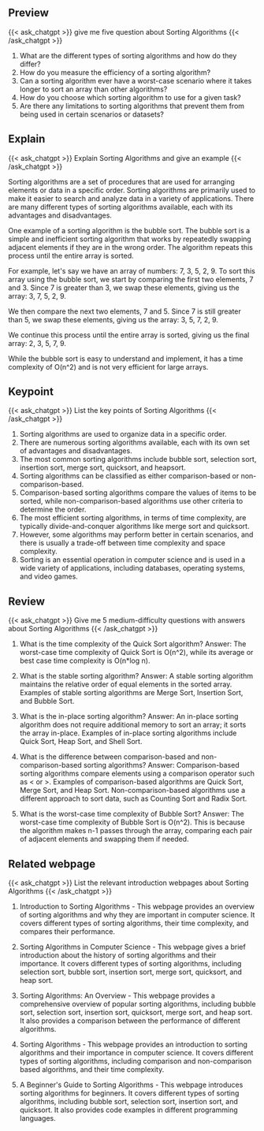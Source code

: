 ## Preview
{{< ask_chatgpt >}}
give me five question about Sorting Algorithms
{{< /ask_chatgpt >}}



1. What are the different types of sorting algorithms and how do they differ?
2. How do you measure the efficiency of a sorting algorithm?
3. Can a sorting algorithm ever have a worst-case scenario where it takes longer to sort an array than other algorithms?
4. How do you choose which sorting algorithm to use for a given task?
5. Are there any limitations to sorting algorithms that prevent them from being used in certain scenarios or datasets?   

## Explain
{{< ask_chatgpt >}}
Explain Sorting Algorithms and give an example
{{< /ask_chatgpt >}}



Sorting algorithms are a set of procedures that are used for arranging elements or data in a specific order. Sorting algorithms are primarily used to make it easier to search and analyze data in a variety of applications. There are many different types of sorting algorithms available, each with its advantages and disadvantages.

One example of a sorting algorithm is the bubble sort. The bubble sort is a simple and inefficient sorting algorithm that works by repeatedly swapping adjacent elements if they are in the wrong order. The algorithm repeats this process until the entire array is sorted.

For example, let's say we have an array of numbers: 7, 3, 5, 2, 9. To sort this array using the bubble sort, we start by comparing the first two elements, 7 and 3. Since 7 is greater than 3, we swap these elements, giving us the array: 3, 7, 5, 2, 9.

We then compare the next two elements, 7 and 5. Since 7 is still greater than 5, we swap these elements, giving us the array: 3, 5, 7, 2, 9.

We continue this process until the entire array is sorted, giving us the final array: 2, 3, 5, 7, 9. 

While the bubble sort is easy to understand and implement, it has a time complexity of O(n^2) and is not very efficient for large arrays.   

## Keypoint
{{< ask_chatgpt >}}
List the key points of Sorting Algorithms
{{< /ask_chatgpt >}}



1. Sorting algorithms are used to organize data in a specific order.
2. There are numerous sorting algorithms available, each with its own set of advantages and disadvantages.
3. The most common sorting algorithms include bubble sort, selection sort, insertion sort, merge sort, quicksort, and heapsort.
4. Sorting algorithms can be classified as either comparison-based or non-comparison-based.
5. Comparison-based sorting algorithms compare the values of items to be sorted, while non-comparison-based algorithms use other criteria to determine the order.
6. The most efficient sorting algorithms, in terms of time complexity, are typically divide-and-conquer algorithms like merge sort and quicksort.
7. However, some algorithms may perform better in certain scenarios, and there is usually a trade-off between time complexity and space complexity.
8. Sorting is an essential operation in computer science and is used in a wide variety of applications, including databases, operating systems, and video games.   

## Review
{{< ask_chatgpt >}}
Give me 5 medium-difficulty questions with answers about Sorting Algorithms
{{< /ask_chatgpt >}}



1. What is the time complexity of the Quick Sort algorithm?
Answer: The worst-case time complexity of Quick Sort is O(n^2), while its average or best case time complexity is O(n*log n).

2. What is the stable sorting algorithm?
Answer: A stable sorting algorithm maintains the relative order of equal elements in the sorted array. Examples of stable sorting algorithms are Merge Sort, Insertion Sort, and Bubble Sort.

3. What is the in-place sorting algorithm?
Answer: An in-place sorting algorithm does not require additional memory to sort an array; it sorts the array in-place. Examples of in-place sorting algorithms include Quick Sort, Heap Sort, and Shell Sort.

4. What is the difference between comparison-based and non-comparison-based sorting algorithms?
Answer: Comparison-based sorting algorithms compare elements using a comparison operator such as < or >. Examples of comparison-based algorithms are Quick Sort, Merge Sort, and Heap Sort. Non-comparison-based algorithms use a different approach to sort data, such as Counting Sort and Radix Sort.

5. What is the worst-case time complexity of Bubble Sort?
Answer: The worst-case time complexity of Bubble Sort is O(n^2). This is because the algorithm makes n-1 passes through the array, comparing each pair of adjacent elements and swapping them if needed.   

## Related webpage
{{< ask_chatgpt >}}
List the relevant introduction webpages about Sorting Algorithms
{{< /ask_chatgpt >}}



1. Introduction to Sorting Algorithms - This webpage provides an overview of sorting algorithms and why they are important in computer science. It covers different types of sorting algorithms, their time complexity, and compares their performance.

2. Sorting Algorithms in Computer Science - This webpage gives a brief introduction about the history of sorting algorithms and their importance. It covers different types of sorting algorithms, including selection sort, bubble sort, insertion sort, merge sort, quicksort, and heap sort.

3. Sorting Algorithms: An Overview - This webpage provides a comprehensive overview of popular sorting algorithms, including bubble sort, selection sort, insertion sort, quicksort, merge sort, and heap sort. It also provides a comparison between the performance of different algorithms.

4. Sorting Algorithms - This webpage provides an introduction to sorting algorithms and their importance in computer science. It covers different types of sorting algorithms, including comparison and non-comparison based algorithms, and their time complexity.

5. A Beginner's Guide to Sorting Algorithms - This webpage introduces sorting algorithms for beginners. It covers different types of sorting algorithms, including bubble sort, selection sort, insertion sort, and quicksort. It also provides code examples in different programming languages.   

